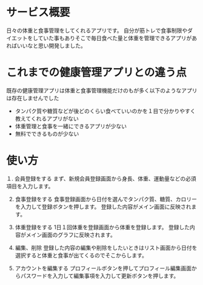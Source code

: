# サービス概要
日々の体重と食事管理をしてくれるアプリです。
自分が筋トレで食事制限やダイエットをしていた事もありそこで毎日食べた量と体重を管理できるアプリがあればいいなと思い開発しました。

# これまでの健康管理アプリとの違う点
既存の健康管理アプリは体重と食事管理機能だけのもが多く以下のようなアプリは存在しませんでした

* タンパク質や糖質などが後どのくらい食べていいのかを１目で分かりやすく教えてくれるアプリがない
* 体重管理と食事を一緒にできるアプリが少ない
* 無料でできるものが少ない

# 使い方
１. 会員登録をする
まず、新規会員登録画面から身長、体重、運動量などの必須項目を入力します。

2. 食事登録をする
食事登録画面から日付を選んでタンパク質、糖質、カロリーを入力して登録ボタンを押します。
登録した内容がメイン画面に反映されます。

3. 体重登録をする
1日１回体重を登録画面から体重を登録します。
登録した内容がメイン画面のグラフに反映されます。

4. 編集、削除
登録した内容の編集や削除をしたいときはリスト画面から日付を選択すると体重と食事が出てくるのでそこからします。

5. アカウントを編集する
プロフィールボタンを押してプロフィール編集画面からパスワードを入力して編集事項を入力して更新ボタンを押します。
